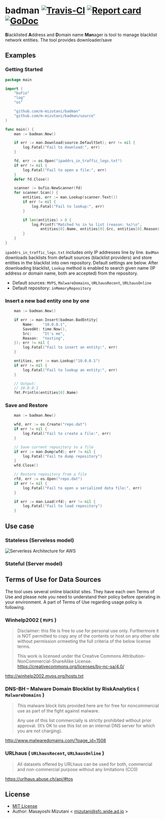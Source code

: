 # badman [![Travis-CI](https://travis-ci.org/m-mizutani/badman.svg)](https://travis-ci.org/m-mizutani/badman) [![Report card](https://goreportcard.com/badge/github.com/m-mizutani/badman)](https://goreportcard.com/report/github.com/m-mizutani/badman) [![GoDoc](https://godoc.org/github.com/m-mizutani/badman?status.svg)](https://godoc.org/github.com/m-mizutani/badman)


**B**lacklisted **A**ddress and **D**omain name **Man**ager is tool to manage blacklist network entities. The tool provides downloader/save 

## Examples

### Getting Started

```go
package main

import (
	"bufio"
	"log"
	"os"

	"github.com/m-mizutani/badman"
	"github.com/m-mizutani/badman/source"
)

func main() {
	man := badman.New()

	if err := man.Download(source.DefaultSet); err != nil {
		log.Fatal("Fail to download:", err)
	}

	fd, err := os.Open("ipaddrs_in_traffic_logs.txt")
	if err != nil {
		log.Fatal("Fail to open a file:", err)
	}
	defer fd.Close()

	scanner := bufio.NewScanner(fd)
	for scanner.Scan() {
		entities, err := man.Lookup(scanner.Text())
		if err != nil {
			log.Fatal("Fail to lookup:", err)
		}

		if len(entities) > 0 {
			log.Printf("Matched %s in %s list (reason: %s)\n",
				entities[0].Name, entities[0].Src, entities[0].Reason)
		}
	}
}
```

`ipaddrs_in_traffic_logs.txt` includes only IP addresses line by line. `BadMan` downloads backlists from default sources (blacklist providers) and store entities in the blacklist into own repository. Default settings are below. After downloading blacklist, `Lookup` method is enabled to search given name (IP address or domain name, both are accepted) from the repository.

- Default sources: `MVPS`, `MalwareDomains`, `URLhausRecent`, `URLhausOnline`
- Default repository: `inMemoryRepository`

### Insert a new bad entity one by one

```go
	man := badman.New()

	if err := man.Insert(badman.BadEntity{
		Name:    "10.0.0.1",
		SavedAt: time.Now(),
		Src:     "It's me",
		Reason:  "testing",
	}); err != nil {
		log.Fatal("Fail to insert an entity:", err)
	}

	entities, err := man.Lookup("10.0.0.1")
	if err != nil {
		log.Fatal("Fail to lookup an entity:", err)
	}

	// Output:
	// 10.0.0.1
	fmt.Println(entities[0].Name)
```

### Save and Restore

```go
	man := badman.New()

	wfd, err := os.Create("repo.dat")
	if err != nil {
		log.Fatal("Fail to create a file:", err)
	}

	// Save current repository to a file
	if err := man.Dump(wfd); err != nil {
		log.Fatal("Fail to dump repository")
	}
	wfd.Close()

	// Restore repository from a file
	rfd, err := os.Open("repo.dat")
	if err != nil {
		log.Fatal("Fail to open a serialized data file:", err)
	}

	if err := man.Load(rfd); err != nil {
		log.Fatal("Fail to load repository")
	}
```

## Use case

### Stateless (Serveless model)

![Serverless Architecture for AWS](https://user-images.githubusercontent.com/605953/71566177-b844e400-2af8-11ea-8c65-bc5e8757be9e.png)

### Stateful (Server model)

## Terms of Use for Data Sources

The tool uses several online blacklist sites. They have each own Terms of Use and please note you need to understand their policy before operating in your environment. A part of Terms of Use regarding usage policy is following.

### Winhelp2002 ( `MVPS` )

> Disclaimer: this file is free to use for personal use only. Furthermore it is NOT permitted to copy any of the contents or host on any other site without permission ormeeting the full criteria of the below license terms.
>
> This work is licensed under the Creative Commons Attribution-NonCommercial-ShareAlike License.
> https://creativecommons.org/licenses/by-nc-sa/4.0/

http://winhelp2002.mvps.org/hosts.txt

### DNS-BH – Malware Domain Blocklist by RiskAnalytics ( `MalwareDomains` )

> This malware block lists provided here are for free for noncommercial use as part of the fight against malware.
>
> Any use of this list commercially is strictly prohibited without prior approval. (It’s OK to use this list on an internal DNS server for which you are not charging).

http://www.malwaredomains.com/?page_id=1508

### URLhaus ( `URLhausRecent`, `URLhausOnline` )

> All datasets offered by URLhaus can be used for both, commercial and non-commercial purpose without any limitations (CC0)

https://urlhaus.abuse.ch/api/#tos


## License

- [MIT License](./LICENSE)
- Author: Masayoshi Mizutani < mizutani@sfc.wide.ad.jp >